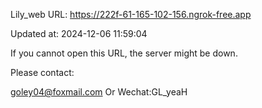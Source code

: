 Lily_web URL: https://222f-61-165-102-156.ngrok-free.app

Updated at: 2024-12-06 11:59:04

If you cannot open this URL, the server might be down.

Please contact: 

goley04@foxmail.com Or Wechat:GL_yeaH